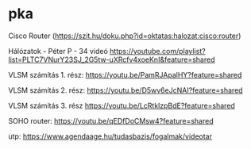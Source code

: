 # pka
Cisco Router
(https://szit.hu/doku.php?id=oktatas:halozat:cisco:router)


Hálózatok  - Péter P -  34 videó 
https://youtube.com/playlist?list=PLTC7VNurY23SJ_2G5tw-uXRcfv4xoeKnI&feature=shared

VLSM számítás 1. rész:
https://youtu.be/PamRJApalHY?feature=shared

VLSM számítás 2. rész:
https://youtu.be/D5wv6eJcNAI?feature=shared

VLSM számítás 3. rész
https://youtu.be/LcRtklzpBdE?feature=shared

SOHO router:
https://youtu.be/qEDfDoCMsw4?feature=shared

utp:
https://www.agendaage.hu/tudasbazis/fogalmak/videotar


